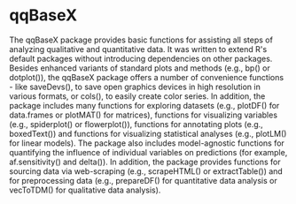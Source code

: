 # qqBaseX
The qqBaseX package provides basic functions for assisting all steps of analyzing qualitative and quantitative data. It was written to extend R's default packages without introducing dependencies on other packages. Besides enhanced variants of standard plots and methods (e.g., bp() or dotplot()), the qqBaseX package offers a number of convenience functions - like saveDevs(), to save open graphics devices in high resolution in various formats, or cols(), to easily create color series. In addition, the package includes many functions for exploring datasets (e.g., plotDF() for data.frames or plotMAT() for matrices), functions for visualizing variables (e.g., spiderplot() or flowerplot()), functions for annotating plots (e.g., boxedText()) and functions for visualizing statistical analyses (e.g., plotLM() for linear models). The package also includes model-agnostic functions for quantifying the influence of individual variables on predictions (for example, af.sensitivity() and delta()). In addition, the package provides functions for sourcing data via web-scraping (e.g., scrapeHTML() or extractTable()) and for preprocessing data (e.g., prepareDF() for quantitative data analysis or vecToTDM() for qualitative data analysis).
